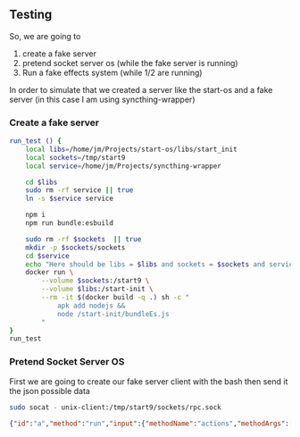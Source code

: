 ## Testing

So, we are going to

1. create a fake server
2. pretend socket server os (while the fake server is running)
3. Run a fake effects system (while 1/2 are running)

In order to simulate that we created a server like the start-os and
a fake server (in this case I am using syncthing-wrapper)

### Create a fake server

```bash
run_test () {
    local libs=/home/jm/Projects/start-os/libs/start_init
    local sockets=/tmp/start9
    local service=/home/jm/Projects/syncthing-wrapper

    cd $libs
    sudo rm -rf service || true
    ln -s $service service

    npm i
    npm run bundle:esbuild

    sudo rm -rf $sockets  || true
    mkdir -p $sockets/sockets
    cd $service
    echo "Here should be libs = $libs and sockets = $sockets and service = $service"
    docker run \
        --volume $sockets:/start9 \
        --volume $libs:/start-init \
        --rm -it $(docker build -q .) sh -c "
            apk add nodejs &&
            node /start-init/bundleEs.js
        "
}
run_test
```

### Pretend Socket Server OS

First we are going to create our fake server client with the bash then send it the json possible data

```bash
sudo socat - unix-client:/tmp/start9/sockets/rpc.sock
```

<!-- prettier-ignore -->
```json
{"id":"a","method":"run","input":{"methodName":"actions","methodArgs":[]}}
```
